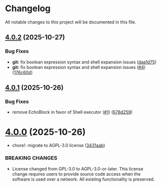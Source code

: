 # Changelog

All notable changes to this project will be documented in this file.

## [4.0.2](https://github.com/qtsone/workflows-mcp/compare/v4.0.1...v4.0.2) (2025-10-27)


### Bug Fixes

* **git:** fix boolean expression syntax and shell expansion issues ([daa1d75](https://github.com/qtsone/workflows-mcp/commit/daa1d75427248a2a5550d0d0a63a1826781934ea))
* **git:** fix boolean expression syntax and shell expansion issues ([#4](https://github.com/qtsone/workflows-mcp/issues/4)) ([176c60d](https://github.com/qtsone/workflows-mcp/commit/176c60dae04fee2884ace06c82b7c10385cedcaa))

## [4.0.1](https://github.com/qtsone/workflows-mcp/compare/v4.0.0...v4.0.1) (2025-10-26)


### Bug Fixes

* remove EchoBlock in favor of Shell executor ([#1](https://github.com/qtsone/workflows-mcp/issues/1)) ([678d259](https://github.com/qtsone/workflows-mcp/commit/678d2597f28627eb79b3adec23c50bde0d629814))

# [4.0.0](https://github.com/qtsone/workflows-mcp/compare/v3.3.0...v4.0.0) (2025-10-26)


* chore!: migrate to AGPL-3.0 license ([3431aab](https://github.com/qtsone/workflows-mcp/commit/3431aab67acad56c7ee4f3f37fc7293a3e9749f2))


### BREAKING CHANGES

* License changed from GPL-3.0 to AGPL-3.0-or-later. This license change requires users to provide source code access when the software is used over a network. All existing functionality is preserved.
